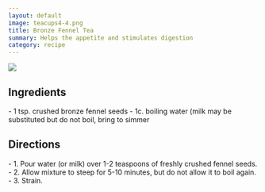 ```yaml
---
layout: default
image: teacups4-4.png
title: Bronze Fennel Tea
summary: Helps the appetite and stimulates digestion
category: recipe
---
```

<img src="{{site.baseurl}}/img/teacups4-4.png" class="img-resize">

<h2 class="recipe-center">Ingredients</h2>
- 1 tsp. crushed bronze fennel seeds
- 1c. boiling water (milk may be substituted but do not boil, bring to simmer

<h2 class="recipe-center">Directions</h2>
- 1. Pour water (or milk) over 1-2 teaspoons of freshly crushed fennel seeds.
- 2. Allow mixture to steep for 5-10 minutes, but do not allow it to boil again.
- 3. Strain.
